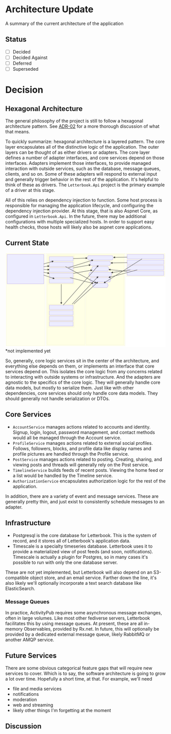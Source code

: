 ﻿# Architecture Update

A summary of the current architecture of the application

## Status

- [ ] Decided
- [ ] Decided Against
- [ ] Deferred
- [ ] Superseded

# Decision

## Hexagonal Architecture

The general philosophy of the project is still to follow a hexagonal architecture pattern. See [ADR-02][adr-02] for a more thorough discussion of what that means.

To quickly summarize: hexagonal architecture is a layered pattern. The core layer encapsulates all of the distinctive logic of the application. The outer layers can be thought of as either drivers or adapters. The core layer defines a number of adapter interfaces, and core services depend on those interfaces. Adapters implement those interfaces, to provide managed interaction with outside services, such as the database, message queues, clients, and so on. Some of these adapters will respond to external input and generally trigger behavior in the rest of the application. It's helpful to think of these as drivers. The `Letterbook.Api` project is the primary example of a driver at this stage.

All of this relies on dependency injection to function. Some host process is responsible for managing the application lifecycle, and configuring the dependency injection provider. At this stage, that is also Aspnet Core, as configured in `Letterbook.Api`. In the future, there may be additional configurations with multiple specialized hosts. In order to support easy health checks, those hosts will likely also be aspnet core applications.

## Current State
<!--
```mermaid
%% the svg below is rendered from this mermaid definition
%% the block type is really handy for architecture diagrams, but also really new and not well supported yet
block-beta
    columns 4
    block:Drivers
        columns 1
        Api["Letterbook.Api"]
        space:2
    end
    block:Core:2
        columns 2
        block
            columns 1
            block:Services
                columns 1
                a["AccountService"]
                b["PostService"]
                c["ProfileService"]
                d["TimelineService"]
                f["AuthorizationService"]
            end
            %% down1<["depends on"]>(down)
            space:1
            block:Events
                columns 1
                h["ActivityMessageService"]
                g["AccountEventService"]
                i["ProfileEventService"]
                j["PostEventService*"]
            end
        end
        block:Interfaces
            columns 1
            iapa{{"IAccountProfileAdapter"}}
            iapc{{"IActivityPubClient"}} 
            ifa{{"IFeedsAdapter"}}
            imba{{"IMessageBusAdapter"}}
            imbc{{"IMessageBusClient"}}
            ipa{{"IPostAdapter"}}
        end
    end
    block:Adapters:1
        columns 1
        db["Letterbook.Adapter.Db"]
        ap["Letterbook.Adapter.ActivityPub"]
        rx["Letterbook.Adapter.RxMessageBus"]
        ts["Letterbook.Adapter.TimescaleFeeds"]
    end

    db -- > ipa
    db -- > iapa
    ap -- > iapc
    rx -- > imba
    rx -- > imbc
    ts -- > ifa
    
    a -- > iapa
    b -- > ipa
    c -- > iapa
    c -- > iapc
    d -- > ifa
    d -- > ipa
    Services -- > Events
    Events -- > imba
    Events -- > imbc
    h -- > iapc

    Api -- > a
    Api -- > b
    Api -- > c
    Api -- > d
    Api -- > f
```
-->
![architecture-update-01.svg](assets%2Farchitecture-update-01.svg)
*not implemented yet

So, generally, core logic services sit in the center of the architecture, and everything else depends on them, or implements an interface that core services depend on. This isolates the core logic from any concerns related to interacting with outside systems or infrastructure. And the adapters are agnostic to the specifics of the core logic. They will generally handle core data models, but mostly to serialize them. Just like with other dependencies, core services should only handle core data models. They should generally not handle serialization or DTOs.

## Core Services
* `AccountService` manages actions related to accounts and identity. Signup, login, logout, password management, and contact methods would all be managed through the Account service.
* `ProfileService` manages actions related to external social profiles. Follows, followers, blocks, and profile data like display names and profile pictures are handled through the Profile service.
* `PostService` manages actions related to posting. Creating, sharing, and viewing posts and threads will generally rely on the Post service.
* `TimelineService` builds feeds of recent posts. Viewing the home feed or a list would be handled by the Timeline service.
* `AuthorizationService` encapsulates authorization logic for the rest of the application.

In addition, there are a variety of event and message services. These are generally pretty thin, and just exist to consistently schedule messages to an adapter.

## Infrastructure

* Postgresql is the core database for Letterbook. This is the system of record, and it stores all of Letterbook's application data.
* Timescale is a specialty timeseries database. Letterbook uses it to provide a materialized view of post feeds (and soon, notifications). Timescale is actually a plugin for Postgres, so in many cases it's possible to run with only the one database server.

These are not yet implemented, but Letterbook will also depend on an S3-compatible object store, and an email service. Farther down the line, it's also likely we'll optionally incorporate a text search database like ElasticSearch.

### Message Queues
In practice, ActivityPub requires some asynchronous message exchanges, often in large volumes. Like most other fediverse servers, Letterbook facilitates this by using message queues. At present, these are all in-memory Observables, provided by Rx.net. In future, this will optionally be provided by a dedicated external message queue, likely RabbitMQ or another AMQP service.

## Future Services

There are some obvious categorical feature gaps that will require new services to cover. Which is to say, the software architecture is going to grow a lot over time. Hopefully a short time, at that. For example, we'll need
* file and media services
* notifications
* moderation
* web and streaming
* likely other things I'm forgetting at the moment

## Discussion


[adr-02]: ./02-architecture-design-patterns.md